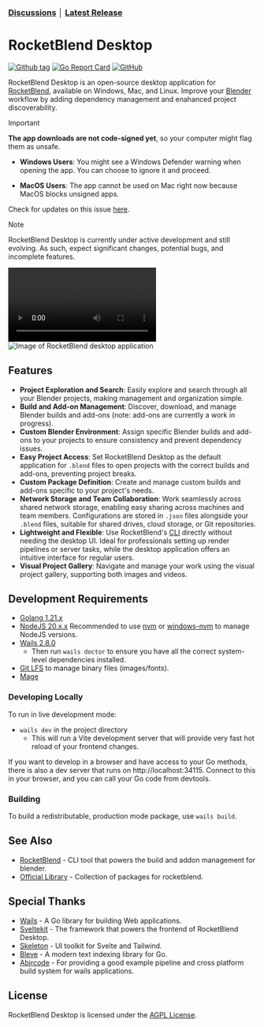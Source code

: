 ### [Discussions](https://github.com/rocketblend/rocketblend-desktop/discussions) │ [Latest Release](https://github.com/rocketblend/rocketblend-desktop/releases/latest)

# RocketBlend Desktop

[![Github tag](https://badgen.net/github/tag/rocketblend/rocketblend-desktop)](https://github.com/rocketblend/rocketblend-desktop/tags)
[![Go Report Card](https://goreportcard.com/badge/github.com/rocketblend/rocketblend-desktop)](https://goreportcard.com/report/github.com/rocketblend/rocketblend-desktop)
[![GitHub](https://img.shields.io/github/license/rocketblend/rocketblend-desktop)](https://github.com/rocketblend/rocketblend-desktop/blob/master/LICENSE)

RocketBlend Desktop is an open-source desktop application for [RocketBlend](https://github.com/rocketblend/rocketblend), available on Windows, Mac, and Linux. Improve your [Blender](https://www.blender.org/) workflow by adding dependency management and enahanced project discoverability.

> [!IMPORTANT]
> **The app downloads are not code-signed yet**, so your computer might flag them as unsafe.
>
> - **Windows Users**: You might see a Windows Defender warning when opening the app. You can choose to ignore it and proceed.
>
> - **MacOS Users**: The app cannot be used on Mac right now because MacOS blocks unsigned apps.
>
> Check for updates on this issue [here](https://github.com/rocketblend/rocketblend-desktop/issues/96).

> [!NOTE]  
> RocketBlend Desktop is currently under active development and still evolving. As such, expect significant changes, potential bugs, and incomplete features.

![Demo Video](https://i.imgur.com/WlGo8tD.mp4)
![Image of RocketBlend desktop application](docs/assets/rocketblend-desktop-dev.png)

## Features

- **Project Exploration and Search**: Easily explore and search through all your Blender projects, making management and organization simple.
- **Build and Add-on Management**: Discover, download, and manage Blender builds and add-ons (note: add-ons are currently a work in progress).
- **Custom Blender Environment**: Assign specific Blender builds and add-ons to your projects to ensure consistency and prevent dependency issues.
- **Easy Project Access**: Set RocketBlend Desktop as the default application for `.blend` files to open projects with the correct builds and add-ons, preventing project breaks.
- **Custom Package Definition**: Create and manage custom builds and add-ons specific to your project's needs.
- **Network Storage and Team Collaboration**: Work seamlessly across shared network storage, enabling easy sharing across machines and team members. Configurations are stored in `.json` files alongside your `.blend` files, suitable for shared drives, cloud storage, or Git repositories.
- **Lightweight and Flexible**: Use RocketBlend's [CLI](https://github.com/rocketblend/rocketblend) directly without needing the desktop UI. Ideal for professionals setting up render pipelines or server tasks, while the desktop application offers an intuitive interface for regular users.
- **Visual Project Gallery**: Navigate and manage your work using the visual project gallery, supporting both images and videos.

## Development Requirements

- [Golang 1.21.x](https://go.dev/dl/)
- [NodeJS 20.x.x](https://nodejs.org/en/) Recommended to use [nvm](https://github.com/nvm-sh/nvm#installing-and-updating) or [windows-nvm](https://github.com/coreybutler/nvm-windows#installation--upgrades) to manage NodeJS versions.
- [Wails 2.8.0](https://wails.io/docs/gettingstarted/installation#platform-specific-dependencies)
  - Then run `wails doctor` to ensure you have all the correct system-level dependencies installed.
- [Git LFS](https://git-lfs.com/) to manage binary files (images/fonts).
- [Mage](https://magefile.org/)

### Developing Locally

To run in live development mode:

- `wails dev` in the project directory
  - This will run a Vite development server that will provide very fast hot reload of your frontend changes.

If you want to develop in a browser and have access to your Go methods, there is also a dev server that runs on http://localhost:34115. Connect to this in your browser, and you can call your Go code from devtools.

### Building

To build a redistributable, production mode package, use `wails build`.

## See Also

- [RocketBlend](https://github.com/rocketblend/rocketblend) - CLI tool that powers the build and addon management for blender.
- [Official Library](https://github.com/rocketblend/official-library) - Collection of packages for rocketblend.

## Special Thanks

- [Wails](https://wails.io/) - A Go library for building Web applications.
- [Sveltekit](https://kit.svelte.dev/) - The framework that powers the frontend of RocketBlend Desktop.
- [Skeleton](https://www.skeleton.dev/) - UI toolkit for Svelte and Tailwind.
- [Bleve](https://github.com/blevesearch/bleve) - A modern text indexing library for Go.
- [Abjrcode](https://github.com/abjrcode) - For providing a good example pipeline and cross platform build system for wails applications.

## License

RocketBlend Desktop is licensed under the [AGPL License](LICENSE).